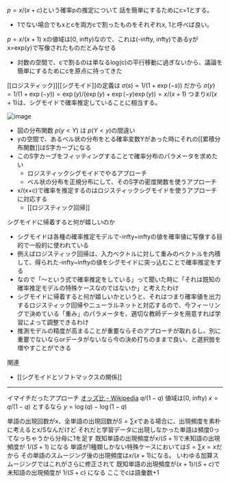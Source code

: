 
$p = x/(x+c)$という確率pの推定について
話を簡単にするためにc=1とする。
- 1でない場合でもxとcを両方cで割ったものをそれぞれx, 1と呼べば良い。

$p = x/(x+1)$
xの値域は[0, infty)なので、これは(-infty, infty)であるyがx=exp(y)で写像されたものだとみなせる
- 対数の空間で、cで割るのは単なるlog(c)の平行移動に過ぎないから、議論を簡単にするためにcを原点に持ってきた

[[ロジスティック]][[シグモイド]]の定義は
$\sigma(s) = 1 / (1 + \exp(-s))$
だから
$\sigma(y) = 1 / (1 + \exp(-y))= \exp(y) / (\exp(y) + \exp(-y)\exp(y)) = x / (x + 1)$
つまり$x/(x+1)$は、シグモイドで確率推定していることに相当する。


![image](https://gyazo.com/eac341e8d11d062e3db5091a409083d1/thumb/1000)
- 図の分布関数 $p(y<Y)$ は $p(Y<y)$の間違い
- yの空間で、あるベル状の分布をとる確率変数Yがあった時にそれの[[累積分布関数]]はS字カーブになる
- このS字カーブをフィッティングすることで確率分布のパラメータを求めたい
    - ロジスティックシグモイドでやるアプローチ
    - ベル状の分布を正規分布にして、そのS字の密度関数を使うアプローチ
- x/(x+c)で確率を推定するのはロジスティックシグモイドを使うアプローチに対応する
    - [[ロジスティック回帰]]

シグモイドに帰着すると何が嬉しいのか
- シグモイドは各種の確率推定モデルで-infty~inftyの値を確率値に写像する目的で一般的に使われている
- 例えばロジスティック回帰は、入力ベクトルに対して重みのベクトルを内積して、得られた-infty~inftyの値をシグモイドに突っ込むことで確率推定をする
- なので「〜という式で確率推定をしている」って聞いた時に「それは既知の確率推定モデルの特殊ケースなのではないか」と考えたわけ
- シグモイドに帰着すると何が嬉しいかというと、それはつまり確率値を出力するロジスティック回帰やニューラルネットと対応するので、今フィーリングで決めている「重み」のパラメータを、適切な教師データを用意すれば学習によって調整できるわけ
- 推測モデルの精度が高まることが重要ならそのアプローチが取れるし、別に重要でないならorデータがないなら今の決め打ちのままで良い、と選択肢を増やすことができる

関連
- [[シグモイドとソフトマックスの関係]]


-----
イマイチだったアプローチ
[オッズ比 - Wikipedia](https://ja.wikipedia.org/wiki/%E3%82%AA%E3%83%83%E3%82%BA%E6%AF%94)
$q/(1 − q)$
値域は[0, infty)
$x = q/(1 − q)$
とするなら
$y = \log(q) - \log(1-q)$


単語の出現回数がx、全単語の出現回数が$S = \sum x$である場合に、出現頻度を素朴に考えるとx/Sなんだけど
それだと学習データに出現しなかった単語は頻度0ってなっちゃうから分母に1を足す
既知単語の出現頻度が$x/(S+1)$で未知語の出現頻度が $1/(S+1)$ になる
単語が1種類しかない特殊ケースにおいては$S = \sum x = x$だから
その単語のスムージング後の出現頻度は$x/(x+1)$になる。
いわゆる加算スムージングではこれがさらに修正されて
既知単語の出現頻度が$(x + 1) /(S+c)$で未知語の出現頻度が $1 /(S+c)$ になる
ここでcは語彙数+1

